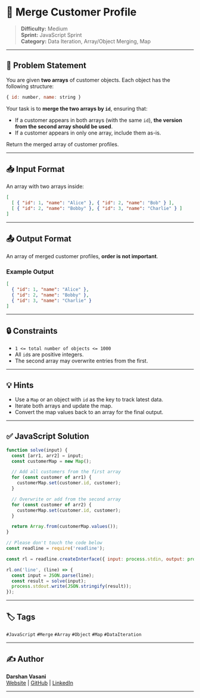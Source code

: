 # 🧾 Merge Customer Profile

> **Difficulty:** Medium  
> **Sprint:** JavaScript Sprint  
> **Category:** Data Iteration, Array/Object Merging, Map

---

## 📝 Problem Statement

You are given **two arrays** of customer objects. Each object has the following structure:

```js
{ id: number, name: string }
```

Your task is to **merge the two arrays by `id`**, ensuring that:

- If a customer appears in both arrays (with the same `id`), **the version from the second array should be used**.
- If a customer appears in only one array, include them as-is.

Return the merged array of customer profiles.

---

## 📥 Input Format

An array with two arrays inside:

```json
[
  [ { "id": 1, "name": "Alice" }, { "id": 2, "name": "Bob" } ],
  [ { "id": 2, "name": "Bobby" }, { "id": 3, "name": "Charlie" } ]
]
```

---

## 📤 Output Format

An array of merged customer profiles, **order is not important**.

### Example Output

```json
[
  { "id": 1, "name": "Alice" },
  { "id": 2, "name": "Bobby" },
  { "id": 3, "name": "Charlie" }
]
```

---

## 🔒 Constraints

- `1 <= total number of objects <= 1000`
- All `id`s are positive integers.
- The second array may overwrite entries from the first.

---

## 💡 Hints

- Use a `Map` or an object with `id` as the key to track latest data.
- Iterate both arrays and update the map.
- Convert the map values back to an array for the final output.

---

## ✅ JavaScript Solution

```js
function solve(input) {
  const [arr1, arr2] = input;
  const customerMap = new Map();

  // Add all customers from the first array
  for (const customer of arr1) {
    customerMap.set(customer.id, customer);
  }

  // Overwrite or add from the second array
  for (const customer of arr2) {
    customerMap.set(customer.id, customer);
  }

  return Array.from(customerMap.values());
}

// Please don't touch the code below
const readline = require('readline');

const rl = readline.createInterface({ input: process.stdin, output: process.stdout });

rl.on('line', (line) => {
  const input = JSON.parse(line);
  const result = solve(input);
  process.stdout.write(JSON.stringify(result));
});
```

---

## 🏷️ Tags

`#JavaScript` `#Merge` `#Array` `#Object` `#Map` `#DataIteration`

---

## ✍️ Author

**Darshan Vasani**  
[Website](https://dpvasani56.vercel.app/) | [GitHub](https://github.com/dpvasani) | [LinkedIn](https://linkedin.com/in/dpvasani56)

---
